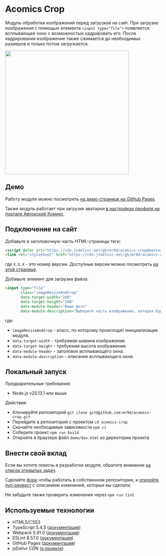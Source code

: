 # Acomics Crop

Модуль обработки изображений перед загрузкой на сайт. При загрузке изображения с помощью элемента `<input type="file">` появляется всплывающее окно с возможностью кадрировать его. После кадрирования изображение также сжимается до необходимых размеров и только потом загружается.

<img src="demo/screenshot.jpg" width="400">

## Демо

Работу модуля можно посмотреть [на демо-странице на GitHub Pages](https://mr9d.github.io/acomics-crop/demo/prod.html).

Также модуль работает при загрузке аватарки [в настройках профиля на портале Авторский Комикс](https://acomics.ru/settings/profile).

## Подключение на сайт

Добавьте в заголовочную часть HTML-страницы теги:

```html
<script defer src="https://cdn.jsdelivr.net/gh/mr9d/acomics-crop@master/versions/X.X.X/bundle.js"></script>
<link rel="stylesheet" href="https://cdn.jsdelivr.net/gh/mr9d/acomics-crop@master/versions/X.X.X/bundle.css">
```

где `X.X.X` - это номер версии. Доступные версии можно посмотреть [на этой странице](https://github.com/mr9d/acomics-crop/tree/master/versions).

Добавьте элемент для загрузки файла:

```html
<input type="file"
       class="imageResizeAndCrop"
       data-target-width="200"
       data-target-height="200"
       data-module-header="Ваше фото"
       data-module-description="Выберите часть изображения, которая будет использоваться в качестве аватарки">
```

где:

* `imageResizeAndCrop` - класс, по которому происходит инициализация модуля.
* `data-target-width` - требуемая ширина изображения.
* `data-target-height` - требуемая высота изображения.
* `data-module-header` - заголовок всплывающего окна.
* `data-module-description` - описание всплывающего окна.

## Локальный запуск

Предварительные требования:

* Node.js v20.13.1 или выше

Действия:

* Клонируйте репозиторий `git clone git@github.com:mr9d/acomics-crop.git`
* Перейдите в репозиторий с проектом `cd acomics-crop`
* Скачайте необходимые зависимости `npm ci`
* Соберите проект `npm run build`
* Откройте в браузере файл `demo/dev.html` из директории проекта

## Внести свой вклад

Если вы хотите помочь в разработке модуля, обратите внимание [на список открытых задач](https://github.com/mr9d/acomics-crop/issues).

Сделайте [форк](https://docs.github.com/en/pull-requests/collaborating-with-pull-requests/working-with-forks/fork-a-repo) чтобы работать в собственном репозитории, и [откройте пул-реквест](https://docs.github.com/en/pull-requests/collaborating-with-pull-requests/proposing-changes-to-your-work-with-pull-requests/about-pull-requests) с описанием изменений, которые вы сделали.

Не забудьте также проверить изменения через `npm run lint`.

## Используемые технологии

- HTML5/CSS3
- TypeScript 5.4.5 ([документация](https://www.typescriptlang.org/docs/))
- Webpack 5.91.0 ([документация](https://webpack.js.org/concepts/))
- ESLint 8.57.0 ([документация](https://eslint.org/docs/latest/))
- GitHub Pages ([документация](https://docs.github.com/en/pages))
- jsDelivr CDN ([о проекте](https://www.jsdelivr.com/about))

